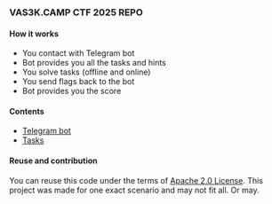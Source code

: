 ### VAS3K.CAMP CTF 2025 REPO

#### How it works

- You contact with Telegram bot
- Bot provides you all the tasks and hints
- You solve tasks (offline and online)
- You send flags back to the bot
- Bot provides you the score

#### Contents

- [Telegram bot](/telegram-bot)
- [Tasks](/tasks)

#### Reuse and contribution

You can reuse this code under the terms of [Apache 2.0 License](/LICENSE). This project was made for one exact scenario
and may not fit all. Or may.


